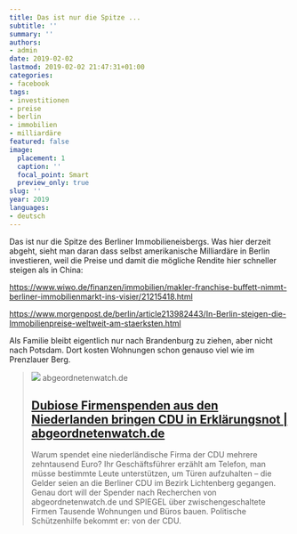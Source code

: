 ```yaml
---
title: Das ist nur die Spitze ...
subtitle: ''
summary: ''
authors:
- admin
date: 2019-02-02
lastmod: 2019-02-02 21:47:31+01:00
categories:
- facebook
tags:
- investitionen
- preise
- berlin
- immobilien
- milliardäre
featured: false
image:
  placement: 1
  caption: ''
  focal_point: Smart
  preview_only: true
slug: ''
year: 2019
languages:
- deutsch
---
```


Das ist nur die Spitze des Berliner Immobilieneisbergs. Was hier derzeit abgeht, sieht man daran dass selbst amerikanische Milliardäre in Berlin investieren, weil die Preise und damit die mögliche Rendite hier schneller steigen als in China:

https://www.wiwo.de/finanzen/immobilien/makler-franchise-buffett-nimmt-berliner-immobilienmarkt-ins-visier/21215418.html

https://www.morgenpost.de/berlin/article213982443/In-Berlin-steigen-die-Immobilienpreise-weltweit-am-staerksten.html

Als Familie bleibt eigentlich nur nach Brandenburg zu ziehen, aber nicht nach Potsdam. Dort kosten Wohnungen schon genauso viel wie im Prenzlauer Berg.
> [![](https://www.abgeordnetenwatch.de/sites/default/files/styles/opengraph_image/public/media/images/various/berlin-baustelle.jpg?itok=v9p7sQNV)](https://www.abgeordnetenwatch.de/blog/2019-01-26/cdu-parteispenden-niederlande)
> abgeordnetenwatch.de
> ## [Dubiose Firmenspenden aus den Niederlanden bringen CDU in Erklärungsnot | abgeordnetenwatch.de](https://www.abgeordnetenwatch.de/blog/2019-01-26/cdu-parteispenden-niederlande)
>
>Warum spendet eine niederländische Firma der CDU mehrere zehntausend Euro? Ihr Geschäftsführer erzählt am Telefon, man müsse bestimmte Leute unterstützen, um Türen aufzuhalten – die Gelder seien an die Berliner CDU im Bezirk Lichtenberg gegangen. Genau dort will der Spender nach Recherchen von abgeordnetenwatch.de und SPIEGEL über zwischengeschaltete Firmen Tausende Wohnungen und Büros bauen. Politische Schützenhilfe bekommt er: von der CDU.